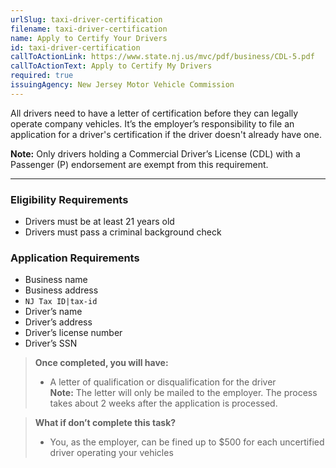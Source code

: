 ```yaml
---
urlSlug: taxi-driver-certification
filename: taxi-driver-certification
name: Apply to Certify Your Drivers
id: taxi-driver-certification
callToActionLink: https://www.state.nj.us/mvc/pdf/business/CDL-5.pdf
callToActionText: Apply to Certify My Drivers
required: true
issuingAgency: New Jersey Motor Vehicle Commission
---
```


All drivers need to have a letter of certification before they can legally operate company vehicles. It’s the employer’s responsibility to file an application for a driver's certification if the driver doesn't already have one.

**Note:** Only drivers holding a Commercial Driver’s License (CDL) with a Passenger (P) endorsement are exempt from this requirement.

---

### Eligibility Requirements

- Drivers must be at least 21 years old
- Drivers must pass a criminal background check

### Application Requirements

- Business name
- Business address
- `NJ Tax ID|tax-id`
- Driver’s name
- Driver’s address
- Driver’s license number
- Driver’s SSN

> **Once completed, you will have:**
>
> - A letter of qualification or disqualification for the driver  
>   **Note:** The letter will only be mailed to the employer. The process takes about 2 weeks after the application is processed.

> **What if don’t complete this task?**
>
> - You, as the employer, can be fined up to $500 for each uncertified driver operating your vehicles
